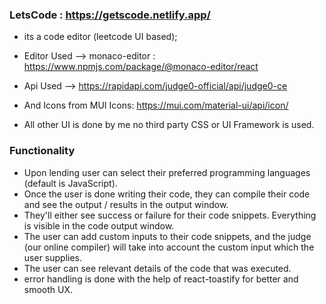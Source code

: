 ### LetsCode : https://getscode.netlify.app/
- its a code editor (leetcode UI based);
- Editor Used --> monaco-editor :  https://www.npmjs.com/package/@monaco-editor/react
- Api Used --> https://rapidapi.com/judge0-official/api/judge0-ce
- And Icons from MUI Icons: https://mui.com/material-ui/api/icon/

- All other UI is done by me no third party CSS or UI Framework is used.

### Functionality
- Upon lending user can select their preferred programming languages (default is JavaScript).
- Once the user is done writing their code, they can compile their code and see the output / results in the output window.
- They'll either see success or failure for their code snippets. Everything is visible in the code output window.
- The user can add custom inputs to their code snippets, and the judge (our online compiler) will take into account the custom input which the user supplies.
- The user can see relevant details of the code that was executed.
- error handling is done with the help of react-toastify for better and smooth UX.
